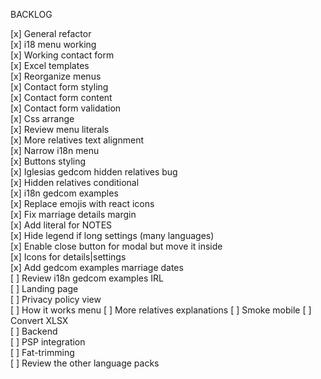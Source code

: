 BACKLOG

[x] General refactor  
[x] i18 menu working  
[x] Working contact form  
[x] Excel templates  
[x] Reorganize menus  
[x] Contact form styling  
[x] Contact form content  
[x] Contact form validation  
[x] Css arrange  
[x] Review menu literals  
[x] More relatives text alignment  
[x] Narrow i18n menu  
[x] Buttons styling  
[x] Iglesias gedcom hidden relatives bug  
[x] Hidden relatives conditional  
[x] i18n gedcom examples  
[x] Replace emojis with react icons  
[x] Fix marriage details margin  
[x] Add literal for NOTES  
[x] Hide legend if long settings (many languages)  
[x] Enable close button for modal but move it inside  
[x] Icons for details|settings  
[x] Add gedcom examples marriage dates  
[ ] Review i18n gedcom examples IRL  
[ ] Landing page  
[ ] Privacy policy view  
[ ] How it works menu
[ ] More relatives explanations
[ ] Smoke mobile
[ ] Convert XLSX  
[ ] Backend  
[ ] PSP integration  
[ ] Fat-trimming  
[ ] Review the other language packs